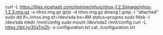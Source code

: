 curl -L https://files.nicehash.com/nhminer/nhos/nhos-1.2.3/image/nhos-1.2.3.img.gz -o nhos.img.gz
gzip -d nhos.img.gz
dmesg | grep -i "attached"
sudo dd if=./nhos.img of=/dev/sda bs=4M status=progres
sudo fdisk -l /dev/sda
mkdir /mnt/config
sudo mount /dev/sda2 /mnt/config
curl -L https://bit.ly/30sTmZh -o configuration.txt
cat ./configuration.txt
